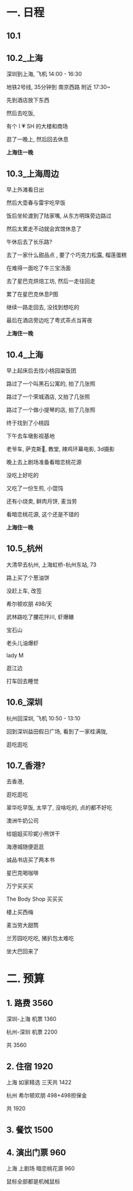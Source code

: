 # 一. 日程

## 10.1

## 10.2_上海

深圳到上海, 飞机 14:00 - 16:30

地铁2号线, 35分钟到 南京西路 附近 17:30~

先到酒店放下东西

然后去吃饭, 

有个 I 💗 SH 的大楼和商场

逛了一晚上, 然后回去休息



**上海住一晚**

## 10.3_上海周边

早上外滩看日出

然后大壶春与雷宇吃早饭

饭后坐轮渡到了陆家嘴, 从东方明珠旁边路过

然后太累走不动就会宾馆休息了

午休后去了长乐路?

去了一家什么甜品点 , 要了个巧克力松露, 榴莲蛋糕

在难得一面吃了牛三宝汤面

去了星巴克烘焙工坊, 然后一走往回走

累了在星巴克休息P图

继续一路走回去, 没找到想吃的

最后在酒店旁边吃了粤式茶点当宵夜



**上海住一晚**

## 10.4_上海

早上起床后去找小桃园粢饭团

路过了一个叫黑石公寓的, 拍了几张照

路过了一个荣城酒店, 又拍了几张照

路过了一个做小提琴的店, 拍了几张照

终于找到了小桃园



下午去车墩影视基地

老爷车, 萨克斯🎷, 教堂, 辣鸡环幕电影, 3d摄影

晚上去上剧场准备看暗恋桃花源

没吃上好吃的

又吃了一份生煎, 小馄饨

还有小烧卖, 鲜肉月饼, 麦当劳

看暗恋桃花源, 这个还是不错的

**上海住一晚**

## 10.5_杭州

大清早去杭州, 上海虹桥-杭州东站, 73

路上买了个葱油饼

没赶上车, 改签

希尔顿欢朋 498/天

武林路吃了腰花拌川, 虾爆鳝

宝石山

老头儿油爆虾

lady M

逛江边

打车回去睡觉

## 10.6_深圳

杭州回深圳, 飞机 10:50 - 13:10

回到深圳益田假日广场, 看到了一家桂满陇,

逛吃逛吃

## 10.7_香港?

去香港, 

逛吃逛吃

翠华吃早饭, 太早了, 没啥吃的, 点的都不好吃

澳洲牛奶公司

给姐姐买珍妮小熊饼干

海港城随便逛逛

诚品书店买了两本书

星巴克喝咖啡

万宁买买买

The Body Shop 买买买

楼上买西梅

麦当劳大甜筒

兰芳园吃吃吃, 猪扒包太难吃

坐大巴回来了





# 二. 预算

## 1. 路费 3560

深圳-上海 机票 1360

杭州-深圳 机票 2200

共 3560

## 2. 住宿 1920

上海 如家精选 三天共 1422

杭州 希尔顿欢朋 498+498担保金

共 1920

## 3. 餐饮 1500



## 4. 演出门票 960

上海 上剧场 暗恋桃花源 960



鼠标全部都是机械鼠标